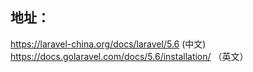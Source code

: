 地址：
----------
https://laravel-china.org/docs/laravel/5.6 (中文)  
https://docs.golaravel.com/docs/5.6/installation/ （英文）  




